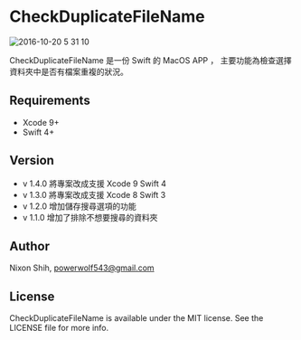 # CheckDuplicateFileName

![2016-10-20 5 31 10](https://cloud.githubusercontent.com/assets/16394562/19554488/6ca84680-96eb-11e6-899b-1bd5dd29f39a.png)

CheckDuplicateFileName 是一份 Swift 的 MacOS APP ，
主要功能為檢查選擇資料夾中是否有檔案重複的狀況。

## Requirements

- Xcode 9+
- Swift 4+

## Version

- v 1.4.0 將專案改成支援 Xcode 9 Swift 4
- v 1.3.0 將專案改成支援 Xcode 8 Swift 3
- v 1.2.0 增加儲存搜尋選項的功能
- v 1.1.0 增加了排除不想要搜尋的資料夾

## Author

Nixon Shih, powerwolf543@gmail.com

## License

CheckDuplicateFileName is available under the MIT license. See the LICENSE file for more info.
